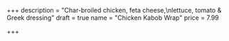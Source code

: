 +++
description = "Char-broiled chicken, feta cheese,\nlettuce, tomato & Greek dressing"
draft = true
name = "Chicken Kabob Wrap"
price = 7.99

+++
